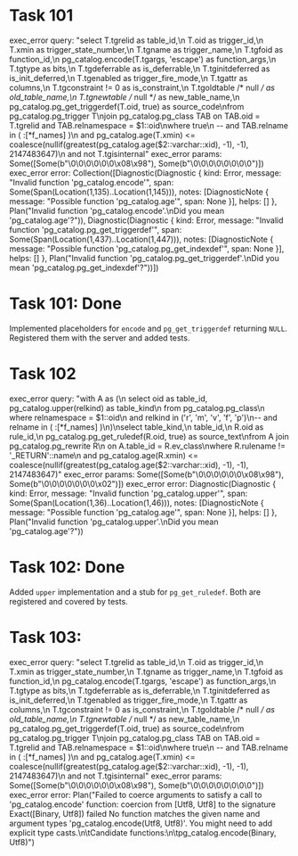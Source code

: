 # Task 101
exec_error query: "select T.tgrelid as table_id,\n       T.oid as trigger_id,\n       T.xmin as trigger_state_number,\n       T.tgname as trigger_name,\n       T.tgfoid as function_id,\n       pg_catalog.encode(T.tgargs, 'escape') as function_args,\n       T.tgtype as bits,\n       T.tgdeferrable as is_deferrable,\n       T.tginitdeferred as is_init_deferred,\n       T.tgenabled as trigger_fire_mode,\n       T.tgattr as columns,\n       T.tgconstraint != 0 as is_constraint,\n       T.tgoldtable /* null */ as old_table_name,\n       T.tgnewtable /* null */ as new_table_name,\n       pg_catalog.pg_get_triggerdef(T.oid, true) as source_code\nfrom pg_catalog.pg_trigger T\njoin pg_catalog.pg_class TAB on TAB.oid = T.tgrelid and TAB.relnamespace = $1::oid\nwhere true\n  --  and TAB.relname in ( :[*f_names] )\n  and pg_catalog.age(T.xmin) <= coalesce(nullif(greatest(pg_catalog.age($2::varchar::xid), -1), -1), 2147483647)\n  and not T.tgisinternal"
exec_error params: Some([Some(b"\0\0\0\0\0\0\x08\x98"), Some(b"\0\0\0\0\0\0\0\0")])
exec_error error: Collection([Diagnostic(Diagnostic { kind: Error, message: "Invalid function 'pg_catalog.encode'", span: Some(Span(Location(1,135)..Location(1,145))), notes: [DiagnosticNote { message: "Possible function 'pg_catalog.age'", span: None }], helps: [] }, Plan("Invalid function 'pg_catalog.encode'.\nDid you mean 'pg_catalog.age'?")), Diagnostic(Diagnostic { kind: Error, message: "Invalid function 'pg_catalog.pg_get_triggerdef'", span: Some(Span(Location(1,437)..Location(1,447))), notes: [DiagnosticNote { message: "Possible function 'pg_catalog.pg_get_indexdef'", span: None }], helps: [] }, Plan("Invalid function 'pg_catalog.pg_get_triggerdef'.\nDid you mean 'pg_catalog.pg_get_indexdef'?"))])
# Task 101: Done
Implemented placeholders for `encode` and `pg_get_triggerdef` returning `NULL`. Registered them with the server and added tests.
# Task 102
exec_error query: "with A as (\n  select oid as table_id, pg_catalog.upper(relkind) as table_kind\n  from pg_catalog.pg_class\n  where relnamespace = $1::oid\n    and relkind in ('r', 'm', 'v', 'f', 'p')\n--  and relname in ( :[*f_names] )\n)\nselect table_kind,\n       table_id,\n       R.oid as rule_id,\n       pg_catalog.pg_get_ruledef(R.oid, true) as source_text\nfrom A join pg_catalog.pg_rewrite R\n        on A.table_id = R.ev_class\nwhere R.rulename != '_RETURN'::name\n  and pg_catalog.age(R.xmin) <= coalesce(nullif(greatest(pg_catalog.age($2::varchar::xid), -1), -1), 2147483647)"
exec_error params: Some([Some(b"\0\0\0\0\0\0\x08\x98"), Some(b"\0\0\0\0\0\0\0\x02")])
exec_error error: Diagnostic(Diagnostic { kind: Error, message: "Invalid function 'pg_catalog.upper'", span: Some(Span(Location(1,36)..Location(1,46))), notes: [DiagnosticNote { message: "Possible function 'pg_catalog.age'", span: None }], helps: [] }, Plan("Invalid function 'pg_catalog.upper'.\nDid you mean 'pg_catalog.age'?"))
# Task 102: Done
Added `upper` implementation and a stub for `pg_get_ruledef`. Both are registered and covered by tests.

# Task 103: 
exec_error query: "select T.tgrelid as table_id,\n       T.oid as trigger_id,\n       T.xmin as trigger_state_number,\n       T.tgname as trigger_name,\n       T.tgfoid as function_id,\n       pg_catalog.encode(T.tgargs, 'escape') as function_args,\n       T.tgtype as bits,\n       T.tgdeferrable as is_deferrable,\n       T.tginitdeferred as is_init_deferred,\n       T.tgenabled as trigger_fire_mode,\n       T.tgattr as columns,\n       T.tgconstraint != 0 as is_constraint,\n       T.tgoldtable /* null */ as old_table_name,\n       T.tgnewtable /* null */ as new_table_name,\n       pg_catalog.pg_get_triggerdef(T.oid, true) as source_code\nfrom pg_catalog.pg_trigger T\njoin pg_catalog.pg_class TAB on TAB.oid = T.tgrelid and TAB.relnamespace = $1::oid\nwhere true\n  --  and TAB.relname in ( :[*f_names] )\n  and pg_catalog.age(T.xmin) <= coalesce(nullif(greatest(pg_catalog.age($2::varchar::xid), -1), -1), 2147483647)\n  and not T.tgisinternal"
exec_error params: Some([Some(b"\0\0\0\0\0\0\x08\x98"), Some(b"\0\0\0\0\0\0\0\0")])
exec_error error: Plan("Failed to coerce arguments to satisfy a call to 'pg_catalog.encode' function: coercion from [Utf8, Utf8] to the signature Exact([Binary, Utf8]) failed No function matches the given name and argument types 'pg_catalog.encode(Utf8, Utf8)'. You might need to add explicit type casts.\n\tCandidate functions:\n\tpg_catalog.encode(Binary, Utf8)")